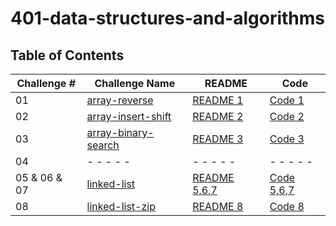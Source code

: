 # 401-data-structures-and-algorithms

## Table of Contents

| Challenge # | Challenge Name    | README | Code |
| ---------------| ---- | ----   |------|
| 01  | [array-reverse](challenges/array-reverse)        | [README 1](challenges/array-reverse/src/README.md)| [Code 1](challenges/array-reverse/src/Main.java)|
| 02   | [array-insert-shift](challenges/array-insert-shifted)      | [README 2](challenges/array-insert-shifted/lib/src/main/java/arrayShifted/ReadMe.md)| [Code 2](challenges/array-insert-shifted/lib/src/main/java/arrayShifted/shiftedArray.java)|
| 03   |[array-binary-search](challenges/array-binary-search)      | [README 3](challenges/array-binary-search/app/src/main/java/binarySearch/README.md)| [Code 3](challenges/array-binary-search/app/src/main/java/binarySearch/App.java)|
| 04   | - - - - -       | - - - - -  | - - - - -  |
| 05 & 06 & 07    | [linked-list](challenges/linked-list)     | [README 5,6,7](challenges/linked-list/lib/src/main/java/LinkedList/README.md)| [Code 5,6,7](challenges/linked-list/lib/src/main/java/LinkedList/LinkedList.java)|
|  08    | [linked-list-zip](challenges/linked-list)     | [README 8](challenges/linked-list/lib/src/main/java/LinkedList/README.md)| [Code 8](challenges/linked-list/lib/src/main/java/LinkedList/LinkedList.java)|
